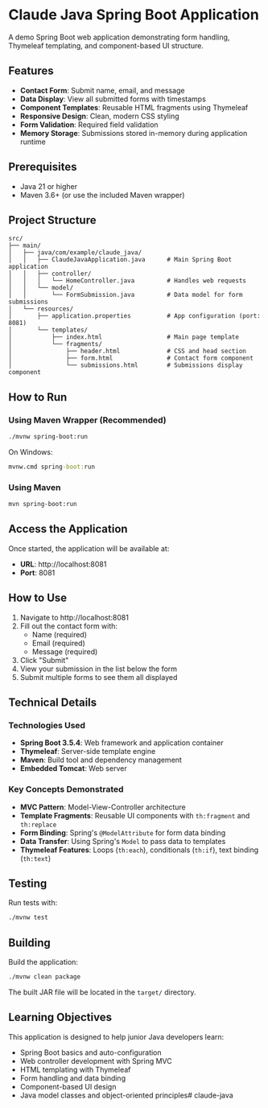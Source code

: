 # Claude Java Spring Boot Application

A demo Spring Boot web application demonstrating form handling, Thymeleaf templating, and component-based UI structure.

## Features

- **Contact Form**: Submit name, email, and message
- **Data Display**: View all submitted forms with timestamps
- **Component Templates**: Reusable HTML fragments using Thymeleaf
- **Responsive Design**: Clean, modern CSS styling
- **Form Validation**: Required field validation
- **Memory Storage**: Submissions stored in-memory during application runtime

## Prerequisites

- Java 21 or higher
- Maven 3.6+ (or use the included Maven wrapper)

## Project Structure

```
src/
├── main/
│   ├── java/com/example/claude_java/
│   │   ├── ClaudeJavaApplication.java      # Main Spring Boot application
│   │   ├── controller/
│   │   │   └── HomeController.java         # Handles web requests
│   │   └── model/
│   │       └── FormSubmission.java         # Data model for form submissions
│   └── resources/
│       ├── application.properties          # App configuration (port: 8081)
│       └── templates/
│           ├── index.html                  # Main page template
│           └── fragments/
│               ├── header.html             # CSS and head section
│               ├── form.html               # Contact form component
│               └── submissions.html        # Submissions display component
```

## How to Run

### Using Maven Wrapper (Recommended)

```bash
./mvnw spring-boot:run
```

On Windows:
```cmd
mvnw.cmd spring-boot:run
```

### Using Maven

```bash
mvn spring-boot:run
```

## Access the Application

Once started, the application will be available at:
- **URL**: http://localhost:8081
- **Port**: 8081

## How to Use

1. Navigate to http://localhost:8081
2. Fill out the contact form with:
   - Name (required)
   - Email (required)
   - Message (required)
3. Click "Submit"
4. View your submission in the list below the form
5. Submit multiple forms to see them all displayed

## Technical Details

### Technologies Used
- **Spring Boot 3.5.4**: Web framework and application container
- **Thymeleaf**: Server-side template engine
- **Maven**: Build tool and dependency management
- **Embedded Tomcat**: Web server

### Key Concepts Demonstrated
- **MVC Pattern**: Model-View-Controller architecture
- **Template Fragments**: Reusable UI components with `th:fragment` and `th:replace`
- **Form Binding**: Spring's `@ModelAttribute` for form data binding
- **Data Transfer**: Using Spring's `Model` to pass data to templates
- **Thymeleaf Features**: Loops (`th:each`), conditionals (`th:if`), text binding (`th:text`)

## Testing

Run tests with:
```bash
./mvnw test
```

## Building

Build the application:
```bash
./mvnw clean package
```

The built JAR file will be located in the `target/` directory.

## Learning Objectives

This application is designed to help junior Java developers learn:
- Spring Boot basics and auto-configuration
- Web controller development with Spring MVC
- HTML templating with Thymeleaf
- Form handling and data binding
- Component-based UI design
- Java model classes and object-oriented principles# claude-java
